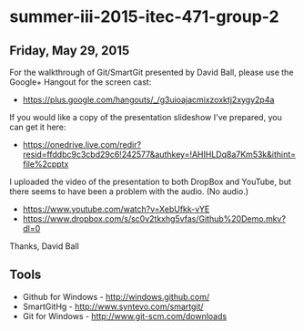 # summer-iii-2015-itec-471-group-2

## Friday, May 29, 2015

For the walkthrough of Git/SmartGit presented by David Ball, please use the Google+ Hangout for the screen cast:

- https://plus.google.com/hangouts/_/g3uioajacmixzoxktj2xygy2p4a

If you would like a copy of the presentation slideshow I've prepared, you can get it here:

- https://onedrive.live.com/redir?resid=ffddbc9c3cbd29c6!242577&authkey=!AHIHLDq8a7Km53k&ithint=file%2cpptx

I uploaded the video of the presentation to both DropBox and YouTube, but there seems to have been a problem with the audio. (No audio.)

- https://www.youtube.com/watch?v=XebUfkk-vYE
- https://www.dropbox.com/s/sc0v2tkxhg5vfas/Github%20Demo.mkv?dl=0

Thanks,
David Ball

## Tools

- Github for Windows - http://windows.github.com/
- SmartGitHg - http://www.syntevo.com/smartgit/
- Git for Windows - http://www.git-scm.com/downloads
